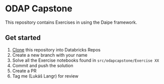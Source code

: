 # ODAP Capstone

This repository contains Exercises in using the Daipe framework.

## Get started

1. [Clone](https://datasentics.notion.site/Clone-Daipe-Project-to-Databricks-8b8df6024c6f4b87af2f22298267f28f) this repository into Databricks Repos
2. Create a new branch with your name
3. Solve all the Exercise notebooks found in `src/odapcapstone/Exercise XX`
4. Commit and push the solution
5. Create a PR
6. Tag me (Lukáš Langr) for review
